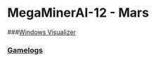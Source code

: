 MegaMinerAI-12 - Mars
==============

###[Windows Visualizer](https://docs.google.com/a/mst.edu/file/d/0B5GWGm5IUXwlTElkdEh3NDVONEE/edit?usp=sharing)

### [Gamelogs](https://docs.google.com/a/mst.edu/file/d/0B5GWGm5IUXwleEltcXBJODlPdm8/edit?usp=sharing)
